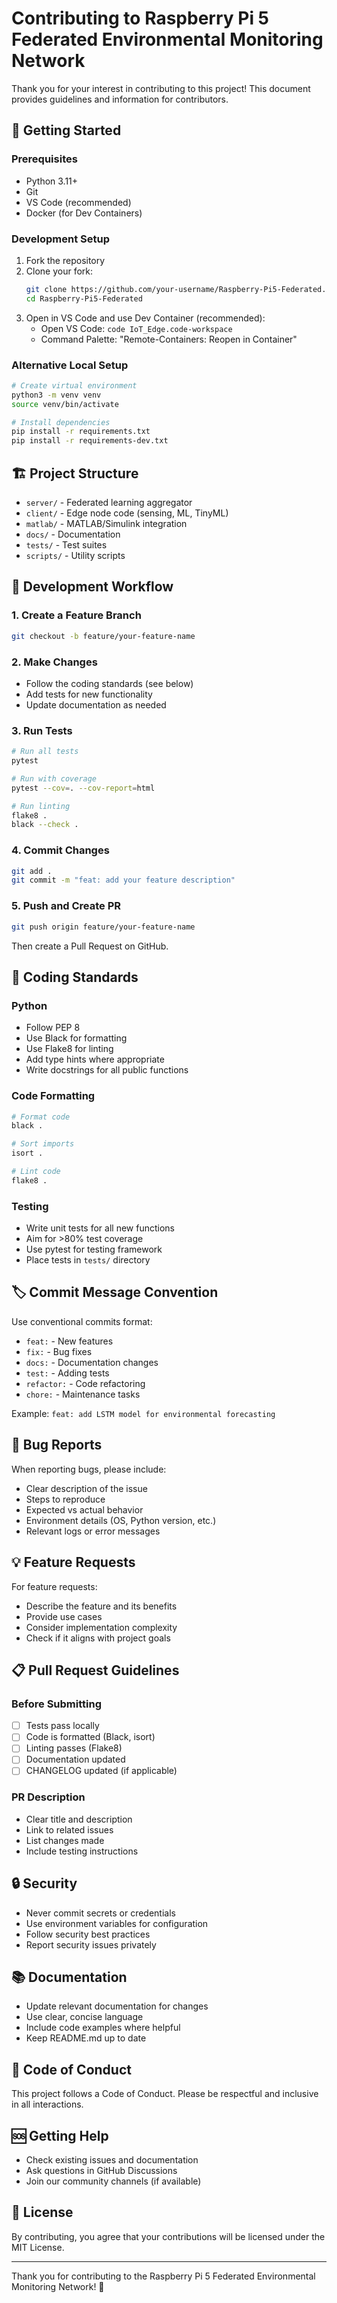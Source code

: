 # Contributing to Raspberry Pi 5 Federated Environmental Monitoring Network

Thank you for your interest in contributing to this project! This document provides guidelines and information for contributors.

## 🚀 Getting Started

### Prerequisites
- Python 3.11+
- Git
- VS Code (recommended)
- Docker (for Dev Containers)

### Development Setup
1. Fork the repository
2. Clone your fork:
   ```bash
   git clone https://github.com/your-username/Raspberry-Pi5-Federated.git
   cd Raspberry-Pi5-Federated
   ```
3. Open in VS Code and use Dev Container (recommended):
   - Open VS Code: `code IoT_Edge.code-workspace`
   - Command Palette: "Remote-Containers: Reopen in Container"

### Alternative Local Setup
```bash
# Create virtual environment
python3 -m venv venv
source venv/bin/activate

# Install dependencies
pip install -r requirements.txt
pip install -r requirements-dev.txt
```

## 🏗️ Project Structure

- `server/` - Federated learning aggregator
- `client/` - Edge node code (sensing, ML, TinyML)
- `matlab/` - MATLAB/Simulink integration
- `docs/` - Documentation
- `tests/` - Test suites
- `scripts/` - Utility scripts

## 🔧 Development Workflow

### 1. Create a Feature Branch
```bash
git checkout -b feature/your-feature-name
```

### 2. Make Changes
- Follow the coding standards (see below)
- Add tests for new functionality
- Update documentation as needed

### 3. Run Tests
```bash
# Run all tests
pytest

# Run with coverage
pytest --cov=. --cov-report=html

# Run linting
flake8 .
black --check .
```

### 4. Commit Changes
```bash
git add .
git commit -m "feat: add your feature description"
```

### 5. Push and Create PR
```bash
git push origin feature/your-feature-name
```
Then create a Pull Request on GitHub.

## 📝 Coding Standards

### Python
- Follow PEP 8
- Use Black for formatting
- Use Flake8 for linting
- Add type hints where appropriate
- Write docstrings for all public functions

### Code Formatting
```bash
# Format code
black .

# Sort imports
isort .

# Lint code
flake8 .
```

### Testing
- Write unit tests for all new functions
- Aim for >80% test coverage
- Use pytest for testing framework
- Place tests in `tests/` directory

## 🏷️ Commit Message Convention

Use conventional commits format:
- `feat:` - New features
- `fix:` - Bug fixes
- `docs:` - Documentation changes
- `test:` - Adding tests
- `refactor:` - Code refactoring
- `chore:` - Maintenance tasks

Example: `feat: add LSTM model for environmental forecasting`

## 🐛 Bug Reports

When reporting bugs, please include:
- Clear description of the issue
- Steps to reproduce
- Expected vs actual behavior
- Environment details (OS, Python version, etc.)
- Relevant logs or error messages

## 💡 Feature Requests

For feature requests:
- Describe the feature and its benefits
- Provide use cases
- Consider implementation complexity
- Check if it aligns with project goals

## 📋 Pull Request Guidelines

### Before Submitting
- [ ] Tests pass locally
- [ ] Code is formatted (Black, isort)
- [ ] Linting passes (Flake8)
- [ ] Documentation updated
- [ ] CHANGELOG updated (if applicable)

### PR Description
- Clear title and description
- Link to related issues
- List changes made
- Include testing instructions

## 🔒 Security

- Never commit secrets or credentials
- Use environment variables for configuration
- Follow security best practices
- Report security issues privately

## 📚 Documentation

- Update relevant documentation for changes
- Use clear, concise language
- Include code examples where helpful
- Keep README.md up to date

## 🤝 Code of Conduct

This project follows a Code of Conduct. Please be respectful and inclusive in all interactions.

## 🆘 Getting Help

- Check existing issues and documentation
- Ask questions in GitHub Discussions
- Join our community channels (if available)

## 📄 License

By contributing, you agree that your contributions will be licensed under the MIT License.

---

Thank you for contributing to the Raspberry Pi 5 Federated Environmental Monitoring Network! 🎉

